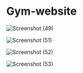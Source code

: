# Gym-website

![Screenshot (49)](https://user-images.githubusercontent.com/108218688/218824641-dfd4758f-5534-478b-8295-66baf6774967.png)

![Screenshot (51)](https://user-images.githubusercontent.com/108218688/218824651-85a8455b-2643-42f0-97c7-629473cb2cd6.png)

![Screenshot (52)](https://user-images.githubusercontent.com/108218688/218824673-78470383-3330-41f8-a78c-3228e7b8fdee.png)

![Screenshot (53)](https://user-images.githubusercontent.com/108218688/218824681-a1daf906-37d7-42d9-a771-d25fd2acfa88.png)
